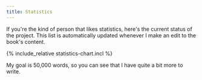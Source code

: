 ```yaml
---
title: Statistics
---
```


If you're the kind of person that likes statistics, here's the current status of the project. This list is automatically updated whenever I make an edit to the book's content.

{% include_relative statistics-chart.incl %}

My goal is 50,000 words, so you can see that I have quite a bit more to write.